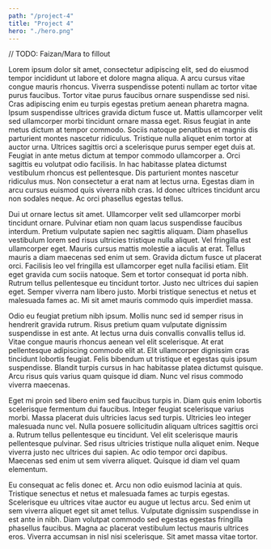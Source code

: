 ```yaml
---
path: "/project-4"
title: "Project 4"
hero: "./hero.png"
---
```


// TODO: Faizan/Mara to fillout

Lorem ipsum dolor sit amet, consectetur adipiscing elit, sed do eiusmod tempor incididunt ut labore et dolore magna aliqua. A arcu cursus vitae congue mauris rhoncus. Viverra suspendisse potenti nullam ac tortor vitae purus faucibus. Tortor vitae purus faucibus ornare suspendisse sed nisi. Cras adipiscing enim eu turpis egestas pretium aenean pharetra magna. Ipsum suspendisse ultrices gravida dictum fusce ut. Mattis ullamcorper velit sed ullamcorper morbi tincidunt ornare massa eget. Risus feugiat in ante metus dictum at tempor commodo. Sociis natoque penatibus et magnis dis parturient montes nascetur ridiculus. Tristique nulla aliquet enim tortor at auctor urna. Ultrices sagittis orci a scelerisque purus semper eget duis at. Feugiat in ante metus dictum at tempor commodo ullamcorper a. Orci sagittis eu volutpat odio facilisis. In hac habitasse platea dictumst vestibulum rhoncus est pellentesque. Dis parturient montes nascetur ridiculus mus. Non consectetur a erat nam at lectus urna. Egestas diam in arcu cursus euismod quis viverra nibh cras. Id donec ultrices tincidunt arcu non sodales neque. Ac orci phasellus egestas tellus.

Dui ut ornare lectus sit amet. Ullamcorper velit sed ullamcorper morbi tincidunt ornare. Pulvinar etiam non quam lacus suspendisse faucibus interdum. Pretium vulputate sapien nec sagittis aliquam. Diam phasellus vestibulum lorem sed risus ultricies tristique nulla aliquet. Vel fringilla est ullamcorper eget. Mauris cursus mattis molestie a iaculis at erat. Tellus mauris a diam maecenas sed enim ut sem. Gravida dictum fusce ut placerat orci. Facilisis leo vel fringilla est ullamcorper eget nulla facilisi etiam. Elit eget gravida cum sociis natoque. Sem et tortor consequat id porta nibh. Rutrum tellus pellentesque eu tincidunt tortor. Justo nec ultrices dui sapien eget. Semper viverra nam libero justo. Morbi tristique senectus et netus et malesuada fames ac. Mi sit amet mauris commodo quis imperdiet massa.

Odio eu feugiat pretium nibh ipsum. Mollis nunc sed id semper risus in hendrerit gravida rutrum. Risus pretium quam vulputate dignissim suspendisse in est ante. At lectus urna duis convallis convallis tellus id. Vitae congue mauris rhoncus aenean vel elit scelerisque. At erat pellentesque adipiscing commodo elit at. Elit ullamcorper dignissim cras tincidunt lobortis feugiat. Felis bibendum ut tristique et egestas quis ipsum suspendisse. Blandit turpis cursus in hac habitasse platea dictumst quisque. Arcu risus quis varius quam quisque id diam. Nunc vel risus commodo viverra maecenas.

Eget mi proin sed libero enim sed faucibus turpis in. Diam quis enim lobortis scelerisque fermentum dui faucibus. Integer feugiat scelerisque varius morbi. Massa placerat duis ultricies lacus sed turpis. Ultricies leo integer malesuada nunc vel. Nulla posuere sollicitudin aliquam ultrices sagittis orci a. Rutrum tellus pellentesque eu tincidunt. Vel elit scelerisque mauris pellentesque pulvinar. Sed risus ultricies tristique nulla aliquet enim. Neque viverra justo nec ultrices dui sapien. Ac odio tempor orci dapibus. Maecenas sed enim ut sem viverra aliquet. Quisque id diam vel quam elementum.

Eu consequat ac felis donec et. Arcu non odio euismod lacinia at quis. Tristique senectus et netus et malesuada fames ac turpis egestas. Scelerisque eu ultrices vitae auctor eu augue ut lectus arcu. Sed enim ut sem viverra aliquet eget sit amet tellus. Vulputate dignissim suspendisse in est ante in nibh. Diam volutpat commodo sed egestas egestas fringilla phasellus faucibus. Magna ac placerat vestibulum lectus mauris ultrices eros. Viverra accumsan in nisl nisi scelerisque. Sit amet massa vitae tortor.
